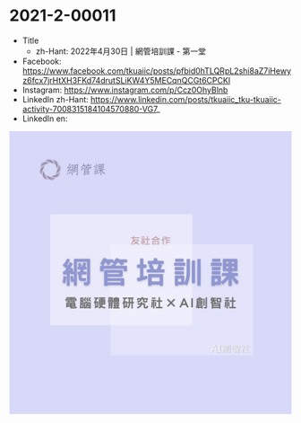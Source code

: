 # 2021-2-00011

* Title
	* zh-Hant: 2022年4月30日 | 網管培訓課 - 第一堂
* Facebook: https://www.facebook.com/tkuaiic/posts/pfbid0hTLQRpL2shi8aZ7iHewyz6fcx7jrHtXH3FKd74drutSLiKW4Y5MECqnQCGt6CPCKl
* Instagram: https://www.instagram.com/p/Ccz0OhyBlnb
* LinkedIn zh-Hant: https://www.linkedin.com/posts/tkuaiic_tku-tkuaiic-activity-7008315184104570880-VG7_
* LinkedIn en:

![main image in zh-Hant](./2021-2-00011_zh-hant.jpg)
